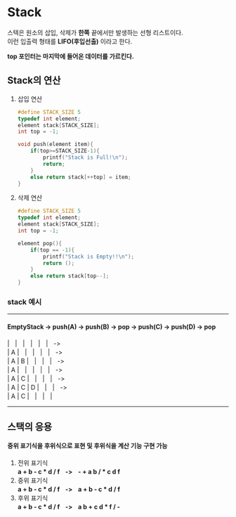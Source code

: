 # Stack
스텍은 원소의 삽입, 삭제가 **한쪽** 끝에서만 발생하는 선형 리스트이다.    
이런 입출력 형태를 **LIFO(후입선출)** 이라고 한다.

**top 포인터는 마지막에 들어온 데이터를 가르킨다.**
## Stack의 연산
1. 삽입 연산
    ```c
    #define STACK_SIZE 5
    typedef int element;
    element stack[STACK_SIZE];
    int top = -1;

    void push(element item){
        if(top>=STACK_SIZE-1){
            printf("Stack is Full!\n");
            return;
        }
        else return stack[++top] = item;
    }
    ```
2. 삭제 연산
    ```c
    #define STACK_SIZE 5
    typedef int element;
    element stack[STACK_SIZE];
    int top = -1;

    element pop(){
        if(top == -1){
            printf("Stack is Empty!!\n");
            return ();
        }
        else return stack[top--];
    }
    ```


### stack 예시
---
#### EmptyStack -> push(A) -> push(B) -> pop -> push(C) -> push(D) -> pop    


|ㅤ|ㅤ|ㅤ|ㅤ|ㅤ|ㅤ->  
| A |ㅤ|ㅤ|ㅤ|ㅤ|ㅤ->   
| A | B |ㅤ|ㅤ|ㅤ|ㅤ->    
| A |ㅤ|ㅤ|ㅤ|ㅤ|ㅤ->    
| A | C |ㅤ|ㅤ|ㅤ|ㅤ->    
| A | C | D |ㅤ|ㅤ|ㅤ->    
| A | C |ㅤ|ㅤ|ㅤ|

---
## 스택의 응용
#### 중위 표기식을 후위식으로 표현 및 후위식을 계산 기능 구현 가능
1. 전위 표기식   
    **a + b - c * d / fㅤ->ㅤ- + a b / * c d f**
2. 중위 표기식    
    **a + b - c * d / fㅤ->ㅤa + b - c * d / f**
3. 후위 표기식   
    **a + b - c * d / fㅤ->ㅤa b + c d * f / -** 

